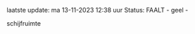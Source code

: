 laatste update: 
ma 13-11-2023 12:38   uur 
Status: FAALT - geel - 
<div class="service Y">schijfruimte</div>
